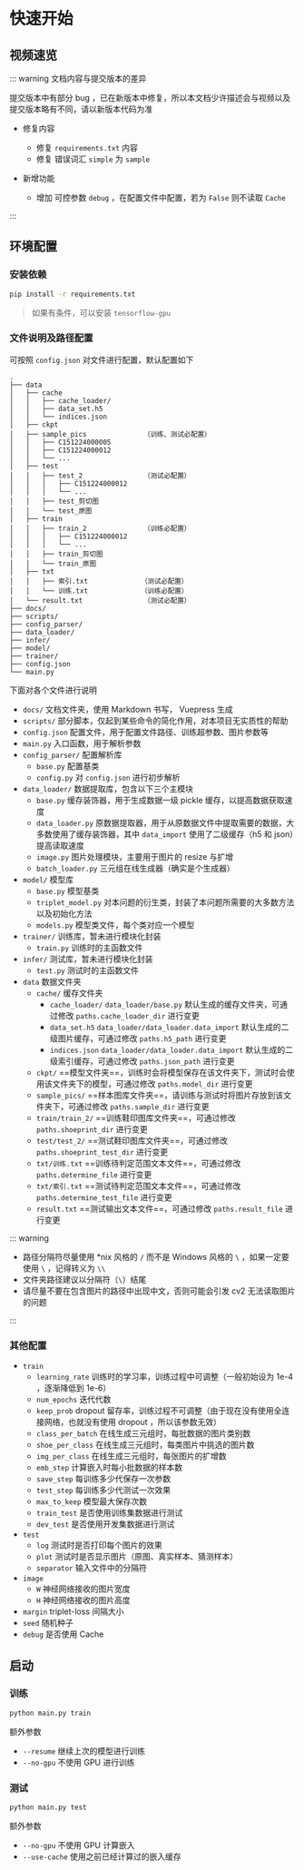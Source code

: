 # 快速开始

## 视频速览

<bilibili-player avid=66645569></bilibili-player>

::: warning 文档内容与提交版本的差异

提交版本中有部分 bug ，已在新版本中修复，所以本文档少许描述会与视频以及提交版本略有不同，请以新版本代码为准

-  修复内容

   -  修复 `requirements.txt` 内容
   -  修复 错误词汇 `simple` 为 `sample`

-  新增功能

   -  增加 可控参数 `debug` ，在配置文件中配置，若为 `False` 则不读取 `Cache`

:::

## 环境配置

### 安装依赖

```bash
pip install -r requirements.txt
```

> 如果有条件，可以安装 `tensorflow-gpu`

### 文件说明及路径配置

可按照 `config.json` 对文件进行配置，默认配置如下

```{8,13,19,25,26,27}
.
├── data
│   ├── cache
│   │   ├── cache_loader/
│   │   ├── data_set.h5
│   │   └── indices.json
│   ├── ckpt
│   ├── sample_pics              （训练、测试必配置）
│   │   ├── C151224000005
│   │   ├── C151224000012
│   │   └── ...
│   ├── test
│   │   ├── test_2               （测试必配置）
│   │   │   ├── C151224000012
│   │   │   └── ...
│   │   ├── test_剪切图
│   │   └── test_原图
│   ├── train
│   │   ├── train_2              （训练必配置）
│   │   │   ├── C151224000012
│   │   │   └── ...
│   │   ├── train_剪切图
│   │   └── train_原图
│   ├── txt
│   │   ├── 索引.txt             （测试必配置）
│   │   └── 训练.txt             （训练必配置）
│   └── result.txt               （测试必配置）
├── docs/
├── scripts/
├── config_parser/
├── data_loader/
├── infer/
├── model/
├── trainer/
├── config.json
└── main.py
```

下面对各个文件进行说明

-  `docs/` 文档文件夹，使用 Markdown 书写， Vuepress 生成
-  `scripts/` 部分脚本，仅起到某些命令的简化作用，对本项目无实质性的帮助
-  `config.json` 配置文件，用于配置文件路径、训练超参数、图片参数等
-  `main.py` 入口函数，用于解析参数
-  `config_parser/` 配置解析库
   -  `base.py` 配置基类
   -  `config.py` 对 `config.json` 进行初步解析
-  `data_loader/` 数据提取库，包含以下三个主模块
   -  `base.py` 缓存装饰器，用于生成数据一级 pickle 缓存，以提高数据获取速度
   -  `data_loader.py` 原数据提取器，用于从原数据文件中提取需要的数据，大多数使用了缓存装饰器，其中 `data_import` 使用了二级缓存（h5 和 json）提高读取速度
   -  `image.py` 图片处理模块，主要用于图片的 resize 与扩增
   -  `batch_loader.py` 三元组在线生成器（确实是个生成器）
-  `model/` 模型库
   -  `base.py` 模型基类
   -  `triplet_model.py` 对本问题的衍生类，封装了本问题所需要的大多数方法以及初始化方法
   -  `models.py` 模型类文件，每个类对应一个模型
-  `trainer/` 训练库，暂未进行模块化封装
   -  `train.py` 训练时的主函数文件
-  `infer/` 测试库，暂未进行模块化封装
   -  `test.py` 测试时的主函数文件
-  `data` 数据文件夹
   -  `cache/` 缓存文件夹
      -  `cache_loader/` `data_loader/base.py` 默认生成的缓存文件夹，可通过修改 `paths.cache_loader_dir` 进行变更
      -  `data_set.h5` `data_loader/data_loader.data_import` 默认生成的二级图片缓存，可通过修改 `paths.h5_path` 进行变更
      -  `indices.json` `data_loader/data_loader.data_import` 默认生成的二级索引缓存，可通过修改 `paths.json_path` 进行变更
   -  `ckpt/` ==模型文件夹==，训练时会将模型保存在该文件夹下，测试时会使用该文件夹下的模型，可通过修改 `paths.model_dir` 进行变更
   -  `sample_pics/` ==样本图库文件夹==，请训练与测试时将图片存放到该文件夹下，可通过修改 `paths.sample_dir` 进行变更
   -  `train/train_2/` ==训练鞋印图库文件夹==，可通过修改 `paths.shoeprint_dir` 进行变更
   -  `test/test_2/` ==测试鞋印图库文件夹==，可通过修改 `paths.shoeprint_test_dir` 进行变更
   -  `txt/训练.txt` ==训练待判定范围文本文件==，可通过修改 `paths.determine_file` 进行变更
   -  `txt/索引.txt` ==测试待判定范围文本文件==，可通过修改 `paths.determine_test_file` 进行变更
   -  `result.txt` ==测试输出文本文件==，可通过修改 `paths.result_file` 进行变更

::: warning

-  路径分隔符尽量使用 \*nix 风格的 `/` 而不是 Windows 风格的 `\` ，如果一定要使用 `\` ，记得转义为 `\\`
-  文件夹路径建议以分隔符（`\`）结尾
-  请尽量不要在包含图片的路径中出现中文，否则可能会引发 cv2 无法读取图片的问题

:::

### 其他配置

-  `train`
   -  `learning_rate` 训练时的学习率，训练过程中可调整（一般初始设为 1e-4 ，逐渐降低到 1e-6）
   -  `num_epochs` 迭代代数
   -  `keep_prob` dropout 留存率，训练过程不可调整（由于现在没有使用全连接网络，也就没有使用 dropout ，所以该参数无效）
   -  `class_per_batch` 在线生成三元组时，每批数据的图片类别数
   -  `shoe_per_class` 在线生成三元组时，每类图片中挑选的图片数
   -  `img_per_class` 在线生成三元组时，每张图片的扩增数
   -  `emb_step` 计算嵌入时每小批数据的样本数
   -  `save_step` 每训练多少代保存一次参数
   -  `test_step` 每训练多少代测试一次效果
   -  `max_to_keep` 模型最大保存次数
   -  `train_test` 是否使用训练集数据进行测试
   -  `dev_test` 是否使用开发集数据进行测试
-  `test`
   -  `log` 测试时是否打印每个图片的效果
   -  `plot` 测试时是否显示图片（原图、真实样本、猜测样本）
   -  `separator` 输入文件中的分隔符
-  `image`
   -  `W` 神经网络接收的图片宽度
   -  `H` 神经网络接收的图片高度
-  `margin` triplet-loss 间隔大小
-  `seed` 随机种子
-  `debug` 是否使用 Cache

## 启动

### 训练

```bash
python main.py train
```

额外参数

-  `--resume` 继续上次的模型进行训练
-  `--no-gpu` 不使用 GPU 进行训练

### 测试

```bash
python main.py test
```

额外参数

-  `--no-gpu` 不使用 GPU 计算嵌入
-  `--use-cache` 使用之前已经计算过的嵌入缓存
